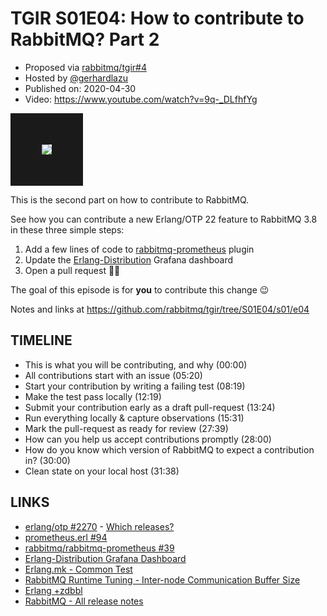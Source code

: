 # TGIR S01E04: How to contribute to RabbitMQ? Part 2

* Proposed via [rabbitmq/tgir#4](https://github.com/rabbitmq/tgir/issues/4)
* Hosted by [@gerhardlazu](https://twitter.com/gerhardlazu)
* Published on: 2020-04-30
* Video: https://www.youtube.com/watch?v=9q-_DLfhfYg

<a href="https://www.youtube.com/watch?v=9q-_DLfhfYg" target="_blank"><img src="video.jpg" border="50" /></a>

This is the second part on how to contribute to RabbitMQ.

See how you can contribute a new Erlang/OTP 22 feature to RabbitMQ 3.8 in these three simple steps:

1. Add a few lines of code to [rabbitmq-prometheus](https://github.com/rabbitmq/rabbitmq-prometheus) plugin
2. Update the [Erlang-Distribution](https://grafana.com/grafana/dashboards/11352) Grafana dashboard
3. Open a pull request 🙌🏻

The goal of this episode is for **you** to contribute this change 😉

Notes and links at https://github.com/rabbitmq/tgir/tree/S01E04/s01/e04



## TIMELINE

- This is what you will be contributing, and why (00:00)
- All contributions start with an issue (05:20)
- Start your contribution by writing a failing test (08:19)
- Make the test pass locally (12:19)
- Submit your contribution early as a draft pull-request (13:24)
- Run everything locally & capture observations (15:31)
- Mark the pull-request as ready for review (27:39)
- How can you help us accept contributions promptly (28:00)
- How do you know which version of RabbitMQ to expect a contribution in? (30:00)
- Clean state on your local host (31:38)



## LINKS

- [erlang/otp #2270](https://github.com/erlang/otp/pull/2270) - [Which releases?](https://github.com/erlang/otp/pull/2270/commits/302840129567426fd882484606bdc27ed3087eca)
- [prometheus.erl #94](https://github.com/deadtrickster/prometheus.erl/pull/94)
- [rabbitmq/rabbitmq-prometheus #39](https://github.com/rabbitmq/rabbitmq-prometheus/issues/39)
- [Erlang-Distribution Grafana Dashboard](https://grafana.com/grafana/dashboards/11352)
- [Erlang.mk - Common Test](https://erlang.mk/guide/ct.html)
- [RabbitMQ Runtime Tuning - Inter-node Communication Buffer Size](https://www.rabbitmq.com/runtime.html#distribution-buffer)
- [Erlang +zdbbl](https://erlang.org/doc/man/erl.html#+zdbbl)
- [RabbitMQ - All release notes](https://github.com/rabbitmq/rabbitmq-website/tree/live/site/release-notes)
